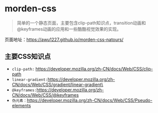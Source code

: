 # morden-css
> 简单的一个静态页面，主要包含clip-path知识点，transition动画和@keyframes动画的应用和一些酷酷视觉效果的实现。

页面地址：https://awu1227.github.io/morden-css-natours/

## 主要CSS知识点

- `clip-path:` https://developer.mozilla.org/zh-CN/docs/Web/CSS/clip-path
- `linear-gradient:`https://developer.mozilla.org/zh-CN/docs/Web/CSS/gradient/linear-gradient\
- `@keyframes:`https://developer.mozilla.org/zh-CN/docs/Web/CSS/@keyframes
- `伪元素：`https://developer.mozilla.org/zh-CN/docs/Web/CSS/Pseudo-elements
